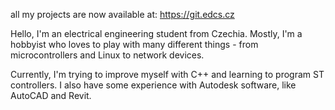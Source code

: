 all my projects are now available at: https://git.edcs.cz

Hello, I'm an electrical engineering student from Czechia. Mostly, I'm a hobbyist who loves to play with many different things - from microcontrollers and Linux to network devices.

Currently, I'm trying to improve myself with C++ and learning to program ST controllers. I also have some experience with Autodesk software, like AutoCAD and Revit.
